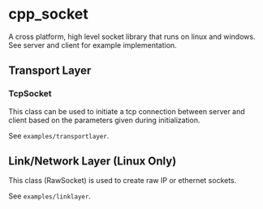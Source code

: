 # cpp_socket
A cross platform, high level socket library that runs on linux and windows.
See server and client for example implementation. 

## Transport Layer
### TcpSocket
This class can be used to initiate a tcp connection between server and client based on the parameters given during initialization.

See ```examples/transportlayer```.

## Link/Network Layer (Linux Only)
This class (RawSocket) is used to create raw IP or ethernet sockets.

See ```examples/linklayer```.
